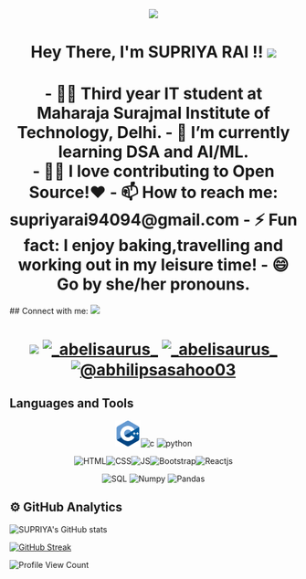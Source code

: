 <p align="center"><img src="https://c.tenor.com/PP9v7VIs6R4AAAAd/scaler-create-impact.gif" /></p>
<h1 align="center"> Hey There, I'm SUPRIYA RAI !! <img src="https://raw.githubusercontent.com/MartinHeinz/MartinHeinz/master/wave.gif" width="30px" style="max-width: 100%; user-select: auto;"> </h1>

<h1 align="center">
- 👩‍🎓 Third year IT student at Maharaja Surajmal Institute of Technology, Delhi. 
- 🌱 I’m currently learning DSA and AI/ML. 
<br>- 👩‍💻 I love contributing to Open Source!❤️ <br\>
- 📫 How to reach me: supriyarai94094@gmail.com <br\>
- ⚡ Fun fact: I enjoy baking,travelling and working out in my leisure time! <br\>
- 😄 Go by she/her pronouns.<br>
</h1>
## Connect with me: <img src="https://raw.githubusercontent.com/ShahriarShafin/ShahriarShafin/main/Assets/handshake.gif" width="100px" style="max-width: 100%; user-select: auto;">
<h1 align="center"> <a href = 'https://www.linkedin.com/in/supriya-rai/'> <img width = '32px' align= 'center' src="https://raw.githubusercontent.com/rahulbanerjee26/githubAboutMeGenerator/main/icons/linked-in-alt.svg"/></a>
<a href="https://www.instagram.com/supriyarai01?r=nametag"><img align="center" src="https://upload.wikimedia.org/wikipedia/commons/thumb/e/e7/Instagram_logo_2016.svg/2048px-Instagram_logo_2016.svg.png" alt="_abelisaurus_" height="40" width="40" style="max-width: 100%;"></a>
<a href="https://twitter.com/SupriyaRai_"><img align="center" src="https://raw.githubusercontent.com/rahuldkjain/github-profile-readme-generator/master/src/images/icons/Social/twitter.svg" alt="_abelisaurus_" height="30" width="40" style="max-width: 100%;"></a>
<a href="medium.com/@supriyarai94094"><img align="center" src="https://raw.githubusercontent.com/rahuldkjain/github-profile-readme-generator/master/src/images/icons/Social/medium.svg" alt="@abhilipsasahoo03" height="40" width="40" style="max-width: 100%;"></a>


## Languages and Tools

<p align="center">
<img src="https://raw.githubusercontent.com/devicons/devicon/master/icons/cplusplus/cplusplus-original.svg" alt="cplusplus" width="45" height="45"/><img src="https://media.giphy.com/media/ztl9x7JlhSlU4MWD6h/giphy.gif" alt="c" width="50" height="50"/> <img src="https://media.giphy.com/media/LMt9638dO8dftAjtco/giphy.gif" alt="python" width="45" height="45"/> </p>
<p align="center">
<img src="https://media0.giphy.com/media/XAxylRMCdpbEWUAvr8/giphy.gif?cid=ecf05e477rr83hn36iplcgbil1vzf0l00qv7vfhh8bolc25u&rid=giphy.gif&ct=s" alt = "HTML" width = "50" height = "50"/><img src="https://media4.giphy.com/media/fsEaZldNC8A1PJ3mwp/giphy.gif?cid=ecf05e47hn9i4ze4v7kncrrn8f14nlnz5us4rgatjfixi80z&rid=giphy.gif&ct=s" alt = "CSS" width = "50" height = "50"/><img src = "https://media.giphy.com/media/ln7z2eWriiQAllfVcn/giphy.gif" alt = "JS" width = "50" height = "50"/><img src = "https://media.giphy.com/media/Sr8xDpMwVKOHUWDVRD/giphy.gif" alt = "Bootstrap" width = "50" height = "50"/><img src = "https://media.giphy.com/media/eNAsjO55tPbgaor7ma/giphy.gif" alt = "Reactjs" width = "50" height = "50"/></p>

<p align="center">
<img src = "https://upload.wikimedia.org/wikipedia/commons/8/87/Sql_data_base_with_logo.png" alt = "SQL" width = "70" height = "50"/>
<img src = "https://upload.wikimedia.org/wikipedia/commons/thumb/3/31/NumPy_logo_2020.svg/1280px-NumPy_logo_2020.svg.png" alt = "Numpy" width = "80" height = "70"/>
<img src = "https://i.redd.it/c6h7rok9c2v31.jpg" alt = "Pandas" width = "150" height = "45"/>

## ⚙️ GitHub Analytics
![SUPRIYA's GitHub stats](https://github-readme-stats.vercel.app/api?username=SupriyaRai75&show_icons=true&theme=radical)

<!---[![Top Langs](https://github-readme-stats.vercel.app/api/top-langs/?username=Ultimateutkarsh11&layout=compact&theme=radical)](https://github.com/Ultimateutkarsh11/github-readme-stats)---!>
<!--
| <a href="https://github.com/Ultimateutkarsh11/github-readme-stats"><img align="center" src="https://github-readme-stats.vercel.app/api?username=SupriyaRai75&show_icons=true&theme=buefy&hide_border=true&count_private=true" alt="Supriya's github stats" /></a> | <a href="https://github.com/SupriyaRai75/github-readme-stats"><img align="center" src="https://github-readme-stats.vercel.app/api/top-langs/?username=SupriyaRai75&layout=compact&theme=buefy&hide_border=true&count_private=true" /></a> |
| ------------- | ------------- |
 -->

[![GitHub Streak](https://github-readme-streak-stats.herokuapp.com?user=SupriyaRai75&theme=radical)](https://git.io/streak-stats)

![Profile View Count](https://komarev.com/ghpvc/?username=SupriyaRai75)
